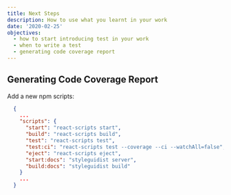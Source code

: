 ```yaml
---
title: Next Steps
description: How to use what you learnt in your work
date: '2020-02-25'
objectives:
  - how to start introducing test in your work
  - when to write a test
  - generating code coverage report
---
```


## Generating Code Coverage Report

Add a new npm scripts:

```json fileName=package.json highlightedLines=7
  {
    ...
    "scripts": {
      "start": "react-scripts start",
      "build": "react-scripts build",
      "test": "react-scripts test",
      "test:ci": "react-scripts test --coverage --ci --watchAll=false",
      "eject": "react-scripts eject",
      "start:docs": "styleguidist server",
      "build:docs": "styleguidist build"
    }
    ...
  }
```
